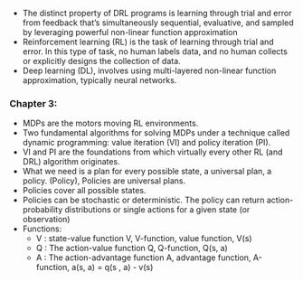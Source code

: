 <!--
Grokking Deep Reinforcement Learning book Summary
Mohammad Kadkhodaei
1404-06-23
-->

- The distinct property of DRL programs is learning through trial and error from feedback that’s simultaneously sequential, evaluative, and sampled by leveraging powerful non-linear function approximation
- Reinforcement learning (RL) is the task of learning through trial and error. In this type of task, no human labels data, and no human collects or explicitly designs the collection of data.
- Deep learning (DL), involves using multi-layered non-linear function approximation, typically neural networks.


<!-- Chapter 3, 1404-07-01 -->
### Chapter 3:
- MDPs are the motors moving RL environments.
- Two fundamental algorithms for solving MDPs under a technique called dynamic programming: value iteration (VI) and policy iteration (PI).
- VI and PI are the foundations from which virtually every other RL (and DRL) algorithm originates.
- What we need is a plan for every possible state, a universal plan, a policy. (Policy), Policies are universal plans.
- Policies cover all possible states.
- Policies can be stochastic or deterministic. The policy can return action-probability distributions or single actions for a given state (or observation)
- Functions:
  - V : state-value function V, V-function, value function, V(s)
  - Q : The action-value function Q, Q-function, Q(s, a)
  - A : The action-advantage function A, advantage function, A-function, a(s, a) = q(s , a) - v(s)


